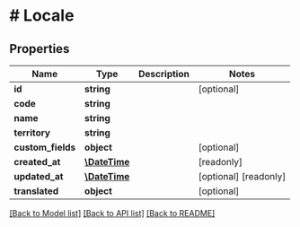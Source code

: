 # # Locale

## Properties

Name | Type | Description | Notes
------------ | ------------- | ------------- | -------------
**id** | **string** |  | [optional]
**code** | **string** |  |
**name** | **string** |  |
**territory** | **string** |  |
**custom_fields** | **object** |  | [optional]
**created_at** | [**\DateTime**](\DateTime.md) |  | [readonly]
**updated_at** | [**\DateTime**](\DateTime.md) |  | [optional] [readonly]
**translated** | **object** |  | [optional]

[[Back to Model list]](../../README.md#models) [[Back to API list]](../../README.md#endpoints) [[Back to README]](../../README.md)
